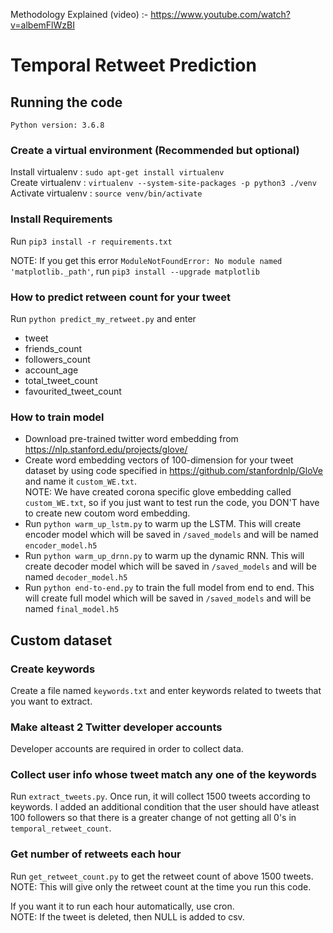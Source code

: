 Methodology Explained (video) :- https://www.youtube.com/watch?v=albemFlWzBI

# Temporal Retweet Prediction

## Running the code

`Python version: 3.6.8`

### Create a virtual environment (Recommended but optional)
Install virtualenv  : `sudo apt-get install virtualenv` </br>
Create virtualenv   : `virtualenv --system-site-packages -p python3 ./venv` </br>
Activate virtualenv : `source venv/bin/activate` </br>

### Install Requirements
Run `pip3 install -r requirements.txt`

NOTE: If you get this error `ModuleNotFoundError: No module named 'matplotlib._path'`, run `pip3 install --upgrade matplotlib`

### How to predict retween count for your tweet
Run `python predict_my_retweet.py` and enter 
- tweet
- friends_count
- followers_count
- account_age
- total_tweet_count
- favourited_tweet_count 

### How to train model 
- Download pre-trained twitter word embedding from https://nlp.stanford.edu/projects/glove/
- Create word embedding vectors of 100-dimension for your tweet dataset by using code specified in https://github.com/stanfordnlp/GloVe and name it `custom_WE.txt`. </br>
   NOTE: We have created corona specific glove embedding called `custom_WE.txt`, so if you just want to test run the code, you DON'T have to 
   create new coutom word embedding.
- Run `python warm_up_lstm.py` to warm up the LSTM. This will create encoder model which will be saved in `/saved_models` and will be named 
   `encoder_model.h5`
- Run `python warm_up_drnn.py` to warm up the dynamic RNN. This will create decoder model which will be saved in `/saved_models` and will be 
   named `decoder_model.h5`
- Run `python end-to-end.py` to train the full model from end to end. This will create full model which will be saved in `/saved_models` and 
   will be named `final_model.h5`

## Custom dataset

### Create keywords
Create a file named `keywords.txt` and enter keywords related to tweets that you want to extract.

### Make alteast 2 Twitter developer accounts
Developer accounts are required in order to collect data.

### Collect user info whose tweet match any one of the keywords
Run `extract_tweets.py`. Once run, it will collect 1500 tweets according to keywords. I added an additional condition that the user should 
have atleast 100 followers so that there is a greater change of not getting all 0's in `temporal_retweet_count`.

### Get number of retweets each hour
Run `get_retweet_count.py` to get the retweet count of above 1500 tweets. </br>
NOTE: This will give only the retweet count at the time you run this code. </br>

If you want it to run each hour automatically, use cron. </br>
NOTE: If the tweet is deleted, then NULL is added to csv. </br>